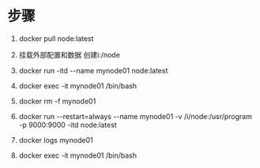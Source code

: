 <!--
 * @Author: liuZiHao Nero
 * @Github: https://github.com/nero90011
 * @E-mail: 601412402@qq.com
 * @Company: myself
 * @Date: 2020-03-12 18:26:53
 * @LastEditTime: 2020-03-12 19:34:39
 * @LastEditors: Do not edit
 * @Description: 
 -->

# 步骤

  1. docker pull node:latest

  2. 挂载外部配置和数据
      创建i:/node

  3. docker run -itd --name mynode01 node:latest
  4. docker exec -it mynode01 /bin/bash
  5. docker rm -f mynode01
  6. docker run --restart=always --name mynode01 -v /i/node:/usr/program -p 9000:9000 -itd node:latest
  7. docker logs mynode01
  8. docker exec -it mynode01 /bin/bash
